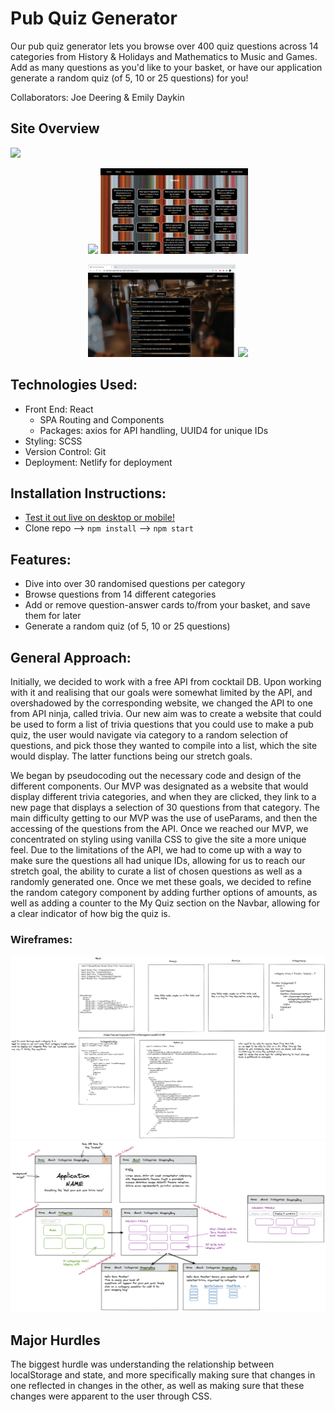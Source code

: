 # Pub Quiz Generator
Our pub quiz generator lets you browse over 400 quiz questions across 14 categories from History & Holidays and Mathematics to Music and Games. Add as many questions as you'd like to your basket, or have our application generate a random quiz (of 5, 10 or 25 questions) for you!

Collaborators: Joe Deering & Emily Daykin

## Site Overview

<p>
<img src="./src/assets/homepage-image.jpeg" />
</p>
<p align="center">
<img src="./src/assets/categories-image.jpeg" width="47%"/>
<img src="./src/assets/category-image.jpeg" width="47%"/>
</p>
<p align="center">
<img src="./src/assets/myquiz-image.jpeg" width="47%"/>
<img src="./src/assets/randomquiz-image.jpeg" width="47%"/>
</p>

## Technologies Used:

- Front End: React
  - SPA Routing and Components
  - Packages: axios for API handling, UUID4 for unique IDs
- Styling: SCSS
- Version Control: Git
- Deployment: Netlify for deployment

## Installation Instructions:

- [Test it out live on desktop or mobile!](https://pub-quiz-generator-ga-sei62.netlify.app/)
- Clone repo --> `npm install` --> `npm start`

## Features:
- Dive into over 30 randomised questions per category
- Browse questions from 14 different categories
- Add or remove question-answer cards to/from your basket, and save them for later
- Generate a random quiz (of 5, 10 or 25 questions)

## General Approach:

Initially, we decided to work with a free API from cocktail DB. Upon working with it and realising that our goals were somewhat limited by the API, and overshadowed by the corresponding website, we changed the API to one from API ninja, called trivia. Our new aim was to create a website that could be used to form a list of trivia questions that you could use to make a pub quiz, the user would navigate via category to a random selection of questions, and pick those they wanted to compile into a list, which the site would display. The latter functions being our stretch goals.

We began by pseudocoding out the necessary code and design of the different components. Our MVP was designated as a website that would display different trivia categories, and when they are clicked, they link to a new page that displays a selection of 30 questions from that category. The main difficulty getting to our MVP was the use of useParams, and then the accessing of the questions from the API. Once we reached our MVP, we concentrated on styling using vanilla CSS to give the site a more unique feel. Due to the limitations of the API, we had to come up with a way to make sure the questions all had unique IDs, allowing for us to reach our stretch goal, the ability to curate a list of chosen questions as well as a randomly generated one. Once we met these goals, we decided to refine the random category component by adding further options of amounts, as well as adding a counter to the My Quiz section on the Navbar, allowing for a clear indicator of how big the quiz is.

### Wireframes:

<img src="./src/assets/joe-excalidraw.jpeg" />
<img src="./src/assets/emily-excalidraw.jpeg" />

## Major Hurdles

The biggest hurdle was understanding the relationship between localStorage and state, and more specifically making sure that changes in one reflected in changes in the other, as well as making sure that these changes were apparent to the user through CSS.
